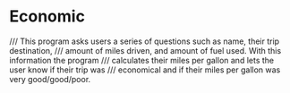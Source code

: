 # Economic
/// This program asks users a series of questions such as name, their trip destination,
/// amount of miles driven, and amount of fuel used. With this information the program
/// calculates their miles per gallon and lets the user know if their trip was 
/// economical and if their miles per gallon was very good/good/poor.
